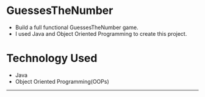 # GuessesTheNumber
- Build a full functional GuessesTheNumber game.
- I used Java and Object Oriented Programming to create this project.

# Technology Used
- Java
- Object Oriented Programming(OOPs)
- ---
  
